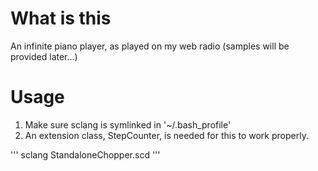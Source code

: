 # What is this
An infinite piano player, as played on my web radio (samples will be provided later...)
# Usage
1. Make sure sclang is symlinked in '~/.bash_profile'
2. An extension class, StepCounter, is needed for this to work properly.

'''
sclang StandaloneChopper.scd
'''
